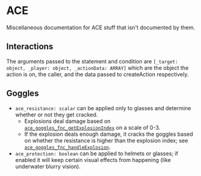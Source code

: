# ACE

Miscellaneous documentation for ACE stuff that isn't documented by them.

## Interactions

The arguments passed to the statement and condition are `[_target: object, _player: object, _actionData: ARRAY]` which are the object the action is on, the caller, and the data passed to createAction respectively.

## Goggles

- `ace_resistance: scalar` can be applied only to glasses and determine whether or not they get cracked.
  - Explosions deal damage based on [`ace_goggles_fnc_getExplosionIndex`](https://github.com/acemod/ACE3/blob/9d168756df555cdc71db40343bc9d4c9bfd196b2/addons/goggles/functions/fnc_getExplosionIndex.sqf) on a scale of 0-3.
  - If the explosion deals enough damage, it cracks the goggles based on whether the resistance is higher than the explosion index; see [`ace_goggles_fnc_handleExplosion`](https://github.com/acemod/ACE3/blob/9d168756df555cdc71db40343bc9d4c9bfd196b2/addons/goggles/functions/fnc_handleExplosion.sqf#L28).
- `ace_protection: boolean` can be applied to helmets or glasses; if enabled it will keep certain visual effects from happening (like underwater blurry vision).
